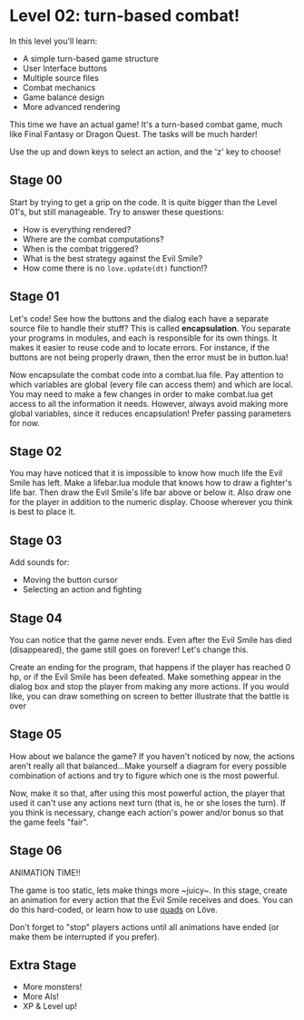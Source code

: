 
Level 02: turn-based combat!
============================

In this level you'll learn:
* A simple turn-based game structure
* User Interface buttons
* Multiple source files
* Combat mechanics
* Game balance design
* More advanced rendering

This time we have an actual game! It's a turn-based combat game, much like
Final Fantasy or Dragon Quest. The tasks will be much harder!

Use the up and down keys to select an action, and the 'z' key to choose!

Stage 00
--------

Start by trying to get a grip on the code. It is quite bigger than the Level
01's, but still manageable. Try to answer these questions:

* How is everything rendered?
* Where are the combat computations?
* When is the combat triggered?
* What is the best strategy against the Evil Smile?
* How come there is no `love.update(dt)` function!?

Stage 01
--------

Let's code! See how the buttons and the dialog each have a separate source file
to handle their stuff? This is called **encapsulation**. You separate your
programs in modules, and each is responsible for its own things. It makes it
easier to reuse code and to locate errors. For instance, if the buttons are not
being properly drawn, then the error must be in button.lua!

Now encapsulate the combat code into a combat.lua file. Pay attention to which
variables are global (every file can access them) and which are local. You may
need to make a few changes in order to make combat.lua get access to all the
information it needs. However, always avoid making more global variables, since
it reduces encapsulation! Prefer passing parameters for now.

Stage 02
--------

You may have noticed that it is impossible to know how much life the Evil Smile
has left. Make a lifebar.lua module that knows how to draw a fighter's life
bar. Then draw the Evil Smile's life bar above or below it. Also draw one
for the player in addition to the numeric display. Choose wherever you think is
best to place it.

Stage 03
--------

Add sounds for:

* Moving the button cursor
* Selecting an action and fighting

Stage 04
--------

You can notice that the game never ends. Even after the Evil Smile has died
(disappeared), the game still goes on forever! Let's change this.

Create an ending for the program, that happens if the player has reached
0 hp, or if the Evil Smile has been defeated. Make something appear in the dialog
box and stop the player from making any more actions. If you would like, you can
draw something on screen to better illustrate that the battle is over

Stage 05
--------

How about we balance the game? If you haven't noticed by now, the actions aren't
really all that balanced...Make yourself a diagram for every possible combination
of actions and try to figure which one is the most powerful.

Now, make it so that, after using this most powerful action, the player that used it
can't use any actions next turn (that is, he or she loses the turn). If you think is
necessary, change each action's power and/or bonus so that the game feels "fair".

Stage 06
--------

ANIMATION TIME!!

The game is too static, lets make things more ~juicy~. In this stage, create an animation
for every action that the Evil Smile receives and does. You can do this hard-coded, or
learn how to use [quads](https://love2d.org/wiki/Quad) on Löve.

Don't forget to "stop" players actions until all animations have ended (or make them be
interrupted if you prefer).

Extra Stage
-----------

* More monsters!
* More AIs!
* XP & Level up!



